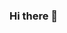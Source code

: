 ### Hi there 👋

<!--
**jonathanchan6/jonathanchan6** is a ✨ _special_ ✨ repository because its `README.md` (this file) appears on your GitHub profile.

Here are some ideas to get you started:

- 🔭 I’m currently working on CUHK...
- 🌱 I’m currently learning how to use GitHub...
- 👯 I’m looking to collaborate on hardware project ...
- 🤔 I’m looking for help with finding a internship...
- 💬 Ask me about my my studies...
- 📫 How to reach me: 9700 6728...
- 😄 Pronouns: JON NA THAN ...
- ⚡ Fun fact: I am not a smart student...
-->
